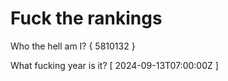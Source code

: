 # Fuck the rankings

Who the hell am I?
{ 5810132 }

What fucking year is it?
[ 2024-09-13T07:00:00Z ]
